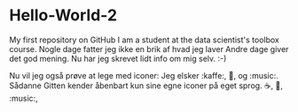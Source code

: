 Hello-World-2
=============

My first repository on GitHub
I am a student at the data scientist's toolbox course. 
Nogle dage fatter jeg ikke en brik af hvad jeg laver
Andre dage giver det god mening. 
Nu har jeg skrevet lidt info om mig selv. :-) 

Nu vil jeg også prøve at lege med iconer:
 Jeg elsker :kaffe:, :pizza:, og :music:.
 Sådanne Gitten kender åbenbart kun sine egne iconer på eget sprog. :coffee:, :dancer:, :music:,
 

 
